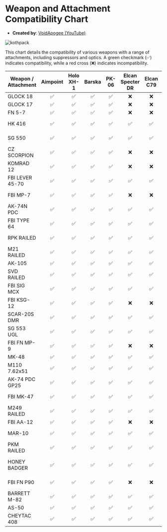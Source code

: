# Weapon and Attachment Compatibility Chart

- **Created by**: [VoidApogee (YouTube)](https://youtube.com/@VoidApogee)

![kothpack](https://github.com/JustCue/KOTH-Reforged/blob/main/KOTHWEAPONSMAY25.png)

This chart details the compatibility of various weapons with a range of attachments, including suppressors and optics. A green checkmark (✅) indicates compatibility, while a red cross (❌) indicates incompatibility.

| Weapon / Attachment | Aimpoint | Holo XH-1 | Barska | PK-06 | Elcan Specter DR | Elcan C79 | Eotech 6X9 | HMRD | Vudu | Lumex | M10 Scopes | M200 Scopes | Suppressor |
|---------------------|:--------:|:---------:|:------:|:-----:|:----------------:|:---------:|:----------:|:----:|:----:|:-----:|:----------:|:-----------:|:-----------:|
| GLOCK 18            | ✅       | ✅        | ✅     | ✅    | ❌               | ❌        | ❌         | ❌   | ❌   | ❌    | ❌         | ❌          | NA          |
| GLOCK 17            | ✅       | ✅        | ✅     | ✅    | ❌               | ❌        | ❌         | ❌   | ❌   | ❌    | ❌         | ❌          | NA          |
| FN 5-7              | ✅       | ✅        | ✅     | ✅    | ❌               | ❌        | ❌         | ❌   | ❌   | ❌    | ❌         | ❌          | NA          |
| HK 416              | ✅       | ✅        | ✅     | ✅    | ✅               | ✅        | ✅         | ✅   | ✅   | ✅    | ❌         | ❌          | NT4 Suppressor |
| SG 550              | ✅       | ✅        | ✅     | ✅    | ✅               | ✅        | ✅         | ✅   | ✅   | ✅    | ❌         | ❌          | M623 Suppressor |
| CZ SCORPION         | ✅       | ✅        | ✅     | ✅    | ❌               | ❌        | ❌         | ❌   | ❌   | ❌    | ❌         | ❌          | Generic 9MM |
| KOMRAD 12           | ✅       | ✅        | ✅     | ✅    | ❌               | ❌        | ❌         | ❌   | ❌   | ❌    | ❌         | ❌          | NA          |
| FBI LEVER 45-70     | ✅       | ✅        | ✅     | ✅    | ✅               | ✅        | ✅         | ✅   | ✅   | ✅    | ❌         | ❌          | NA          |
| FBI MP-7            | ✅       | ✅        | ✅     | ✅    | ❌               | ❌        | ❌         | ❌   | ❌   | ❌    | ❌         | ❌          | M16 Suppressor |
| AK-74N PDC          | ✅       | ✅        | ✅     | ✅    | ✅               | ✅        | ✅         | ✅   | ✅   | ✅    | ❌         | ❌          | PB54 Suppressor |
| FBI TYPE 64         | ✅       | ✅        | ✅     | ✅    | ✅               | ✅        | ✅         | ✅   | ✅   | ✅    | ❌         | ❌          | PB54 Suppressor |
| RPK RAILED          | ✅       | ✅        | ✅     | ✅    | ✅               | ✅        | ✅         | ✅   | ✅   | ✅    | ❌         | ❌          | AK415 Suppressor |
| M21 RAILED          | ✅       | ✅        | ✅     | ✅    | ✅               | ✅        | ✅         | ✅   | ✅   | ✅    | ✅         | ❌          | NA          |
| AK-105              | ✅       | ✅        | ✅     | ✅    | ✅               | ✅        | ✅         | ✅   | ✅   | ✅    | ❌         | ❌          | NA          |
| SVD RAILED          | ✅       | ✅        | ✅     | ✅    | ✅               | ✅        | ✅         | ✅   | ✅   | ✅    | ✅         | ✅          | NA          |
| FBI SIG MCX         | ✅       | ✅        | ✅     | ✅    | ✅               | ✅        | ✅         | ✅   | ✅   | ✅    | ❌         | ❌          | PB54 Suppressor |
| FBI KSG-12          | ✅       | ✅        | ✅     | ✅    | ❌               | ❌        | ❌         | ❌   | ❌   | ❌    | ❌         | ❌          | NA          |
| SCAR-20S DMR        | ✅       | ✅        | ✅     | ✅    | ✅               | ✅        | ✅         | ✅   | ✅   | ✅    | ✅         | ✅          | NA          |
| SG 553 UGL          | ✅       | ✅        | ✅     | ✅    | ✅               | ✅        | ✅         | ✅   | ✅   | ✅    | ❌         | ❌          | M72 SB Suppressor |
| FBI FN MP-9         | ✅       | ✅        | ✅     | ✅    | ❌               | ❌        | ❌         | ❌   | ❌   | ❌    | ❌         | ❌          | NA          |
| MK-48               | ✅       | ✅        | ✅     | ✅    | ✅               | ✅        | ✅         | ✅   | ✅   | ✅    | ❌         | ❌          | NA          |
| M110 7.62x51        | ✅       | ✅        | ✅     | ✅    | ✅               | ✅        | ✅         | ✅   | ✅   | ✅    | ✅         | ✅          | M110 Suppressor |
| AK-74 PDC GP25      | ✅       | ✅        | ✅     | ✅    | ✅               | ✅        | ✅         | ✅   | ✅   | ✅    | ❌         | ❌          | PB54 Suppressor |
| FBI MK-47           | ✅       | ✅        | ✅     | ✅    | ✅               | ✅        | ✅         | ✅   | ✅   | ✅    | ❌         | ❌          | M72 Suppressor |
| M249 RAILED         | ✅       | ✅        | ✅     | ✅    | ✅               | ✅        | ✅         | ✅   | ✅   | ✅    | ❌         | ❌          | NA          |
| FBI AA-12           | ✅       | ✅        | ✅     | ✅    | ❌               | ❌        | ❌         | ❌   | ❌   | ❌    | ❌         | ❌          | NA          |
| MAR-10              | ✅       | ✅        | ✅     | ✅    | ✅               | ✅        | ✅         | ✅   | ✅   | ✅    | ✅         | ✅          | M110 Suppressor |
| PKM RAILED          | ✅       | ✅        | ✅     | ✅    | ✅               | ✅        | ✅         | ✅   | ✅   | ✅    | ❌         | ❌          | NA          |
| HONEY BADGER        | ✅       | ✅        | ✅     | ✅    | ✅               | ✅        | ✅         | ✅   | ✅   | ✅    | ❌         | ❌          | Honey Badger Suppressor |
| FBI FN P90          | ✅       | ✅        | ✅     | ✅    | ❌               | ❌        | ❌         | ❌   | ❌   | ❌    | ❌         | ❌          | FBI P90 Suppressor |
| BARRETT M-82        | ✅       | ✅        | ✅     | ✅    | ✅               | ✅        | ✅         | ✅   | ✅   | ✅    | ✅         | ✅          | NA          |
| AS-50               | ✅       | ✅        | ✅     | ✅    | ✅               | ✅        | ✅         | ✅   | ✅   | ✅    | ✅         | ✅          | NA          |
| CHEYTAC 408         | ✅       | ✅        | ✅     | ✅    | ✅               | ✅        | ✅         | ✅   | ✅   | ✅    | ✅         | ✅          | NA          |
